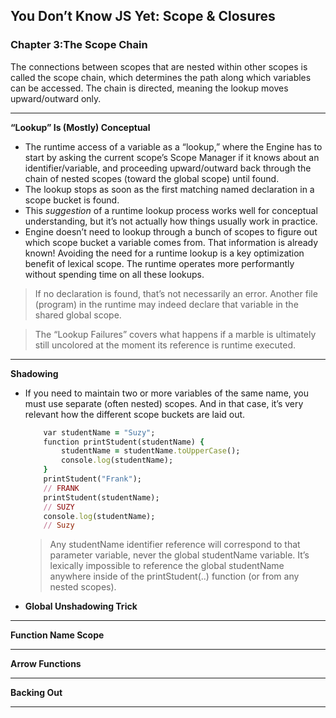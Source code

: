 ## You Don’t Know JS Yet: Scope & Closures


### Chapter 3:The Scope Chain

The connections between scopes that are nested within other scopes is called the scope chain, which determines the path along which variables can be accessed. The chain is directed, meaning the lookup moves upward/outward only.

***

**“Lookup” Is (Mostly) Conceptual**

- The runtime access of a variable as a “lookup,” where the Engine has to start by asking the current scope’s Scope Manager if it knows about an identifier/variable, and proceeding upward/outward back through the chain of nested scopes (toward the global scope) until found.
- The lookup stops as soon as the first matching named declaration in a scope bucket is found.
- This *suggestion* of a runtime lookup process works well for conceptual understanding, but it’s not actually how things usually work in practice.
- Engine doesn’t need to lookup through a bunch of scopes to figure out which scope bucket a variable comes from. That information is already known! Avoiding the need for a runtime lookup is a key optimization benefit of lexical scope. The runtime operates more performantly without spending time on all these lookups.
>If no declaration is found, that’s not necessarily an error. Another file (program) in the runtime may indeed declare that variable in the shared global scope.

>The “Lookup Failures” covers what happens if a marble is ultimately still uncolored at the moment its reference is runtime executed.

***

**Shadowing**
 
 - If you need to maintain two or more variables of the same name, you must use separate (often nested) scopes. And in that case, it’s very relevant how the different scope buckets are laid out.
    ```ruby
        var studentName = "Suzy";
        function printStudent(studentName) { 
            studentName = studentName.toUpperCase(); 
            console.log(studentName);
        }
        printStudent("Frank");
        // FRANK
        printStudent(studentName);
        // SUZY
        console.log(studentName);
        // Suzy
     ```
     >Any studentName identifier reference will correspond to that parameter variable, never the global studentName variable. It’s lexically impossible to reference the global studentName anywhere inside of the printStudent(..) function (or from any nested scopes).

- **Global Unshadowing Trick**

***

**Function Name Scope**

***

**Arrow Functions**

***

**Backing Out**

***
